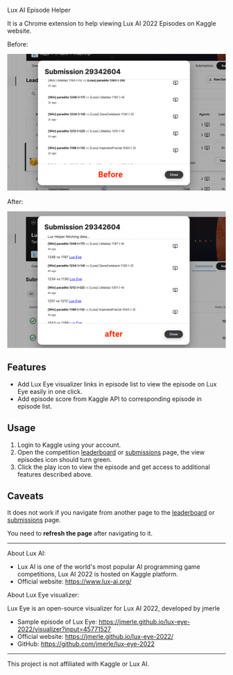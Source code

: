 Lux AI Episode Helper

It is a Chrome extension to help viewing Lux AI 2022 Episodes on Kaggle website.

Before:

<p float="left">
  <img src="https://github.com/paradite/kaggle-lux-episode-helper/blob/main/screenshots/before_annotated.png?raw=true" alt="Before" width="600"/>
</p>

After:

<p float="left">
  <img src="https://github.com/paradite/kaggle-lux-episode-helper/blob/main/screenshots/after_annotated.png?raw=true" alt="After" width="600"/>
</p>

## Features

- Add Lux Eye visualizer links in episode list to view the episode on Lux Eye easily in one click.
- Add episode score from Kaggle API to corresponding episode in episode list.

## Usage

1. Login to Kaggle using your account.
2. Open the competition [leaderboard](https://www.kaggle.com/competitions/lux-ai-2022-beta/leaderboard) or [submissions](https://www.kaggle.com/competitions/lux-ai-2022-beta/submissions) page, the view episodes icon should turn green.
3. Click the play icon to view the episode and get access to additional features described above.

## Caveats

It does not work if you navigate from another page to the [leaderboard](https://www.kaggle.com/competitions/lux-ai-2022-beta/leaderboard) or [submissions](https://www.kaggle.com/competitions/lux-ai-2022-beta/submissions) page.

You need to **refresh the page** after navigating to it.

---

About Lux AI:

- Lux AI is one of the world's most popular AI programming game competitions, Lux AI 2022 is hosted on Kaggle platform.
- Official website: https://www.lux-ai.org/

About Lux Eye visualizer:

Lux Eye is an open-source visualizer for Lux AI 2022, developed by jmerle

- Sample episode of Lux Eye: https://jmerle.github.io/lux-eye-2022/visualizer?input=45771527
- Official website: https://jmerle.github.io/lux-eye-2022/
- GitHub: https://github.com/jmerle/lux-eye-2022

---

This project is not affiliated with Kaggle or Lux AI.
